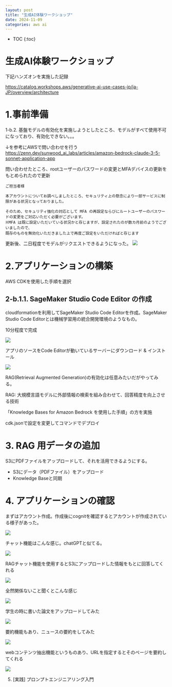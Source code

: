 ```yaml
---
layout: post
title: "生成AI体験ワークショップ"
date: 2024-11-09
categories: aws ai
---
```


- TOC
{:toc}

# 生成AI体験ワークショップ

下記ハンズオンを実施した記録

https://catalog.workshops.aws/generative-ai-use-cases-jp/ja-JP/overview/architecture

# 1.事前準備

1-b.2. 基盤モデルの有効化を実施しようとしたところ、モデルがすべて使用不可になっており、有効化できない。。。

↓を参考にAWSで問い合わせを行う
https://zenn.dev/sunwood_ai_labs/articles/amazon-bedrock-claude-3-5-sonnet-application-app


問い合わせたところ、rootユーザーのパスワードの変更とMFAデバイスの更新をもとめられたので更新

```
ご担当者様

本アカウントについてお調べしましたところ、セキュリティ上の懸念により一部サービスに制限がある状況となっておりました。

そのため、セキュリティ強化の対応として MFA の再設定ならびにルートユーザーのパスワードの変更をご対応いただく必要がございます。
※MFA は既に設定いただいている状況かと存じますが、設定されたのが数カ月前のようでございましたので、
既存のものを無効化いただきました上で再度ご設定をいただければと存じます
```

更新後、二日程度でモデルがリクエストできるようになった。
![]({{site.baseurl}}/images/aws/generative_ai_use/access_model.png)

# 2.アプリケーションの構築

AWS CDKを使用した手順を選択

## 2-b.1.1. SageMaker Studio Code Editor の作成

cloudformationを利用してSageMaker Studio Code Editorを作成。SageMaker Studio Code Editorとは機械学習用の統合開発環境のようなもの。

10分程度で完成

![]({{site.baseurl}}/images/aws/generative_ai_use/sagemaker_studio.png)

アプリのソースをCode Editorが動いているサーバーにダウンロード & インストール

![]({{site.baseurl}}/images/aws/generative_ai_use/app_source_download.png)

RAG(Retrieval Augmented Generation)の有効化は任意みたいだがやってみる。

RAG: 大規模言語モデルに外部情報の検索を組み合わせて、回答精度を向上させる技術

「Knowledge Bases for Amazon Bedrock を使用した手順」の方を実施

cdk.jsonで設定を変更してコマンドでデプロイ

# 3. RAG 用データの追加

S3にPDFファイルをアップロードして、それを活用できるようにする。
- S3にデータ（PDFファイル）をアップロード
- Knowledge Baseと同期

# 4. アプリケーションの確認

まずはアカウント作成。作成後にcognitを確認するとアカウントが作成されている様子があった。

![]({{site.baseurl}}/images/aws/generative_ai_use/cognit.png)

チャット機能はこんな感じ。chatGPTと似てる。

![]({{site.baseurl}}/images/aws/generative_ai_use/chat.png)

RAGチャット機能を使用するとS3にアップロードした情報をもとに回答してくれる

![]({{site.baseurl}}/images/aws/generative_ai_use/rag_wifi.png)

全然関係ないこと聞くとこんな感じ

![]({{site.baseurl}}/images/aws/generative_ai_use/rag_noresult.png)

学生の時に書いた論文をアップロードしてみた

![]({{site.baseurl}}/images/aws/generative_ai_use/rag_ad.png)

要約機能もあり、ニュースの要約をしてみた

![]({{site.baseurl}}/images/aws/generative_ai_use/summarize.png)

webコンテンツ抽出機能というものあり、URLを指定するとそのページを要約してくれる

![]({{site.baseurl}}/images/aws/generative_ai_use/web_contents.png)

5. [実践] プロンプトエンジニアリング入門
